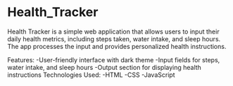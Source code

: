# Health_Tracker
Health Tracker is a simple web application that allows users to input their daily health metrics, including steps taken, water intake, and sleep hours. The app processes the input and provides personalized health instructions.

Features:
-User-friendly interface with dark theme
-Input fields for steps, water intake, and sleep hours
-Output section for displaying health instructions
Technologies Used:
-HTML
-CSS
-JavaScript
